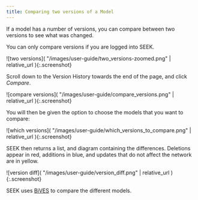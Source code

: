 ```yaml
---
title: Comparing two versions of a Model
---
```



If a model has a number of versions, you can compare between two versions to see what was changed.

You can only compare versions if you are logged into SEEK.

![two versions]( "/images/user-guide/two_versions-zoomed.png" | relative_url ){:.screenshot}

Scroll down to the Version History towards the end of the page, and click _Compare_.

![compare versions]( "/images/user-guide/compare_versions.png" | relative_url ){:.screenshot}

You will then be given the option to choose the models that you want to compare:

![which versions]( "/images/user-guide/which_versions_to_compare.png" | relative_url ){:.screenshot}

SEEK then returns a list, and diagram containing the differences.
Deletions appear in red, additions in blue, and updates that do not affect the network are in yellow.

![version diff]( "/images/user-guide/version_diff.png" | relative_url ){:.screenshot}

SEEK uses [BiVES](https://sems.uni-rostock.de/projects/bives/) to compare the different models.
